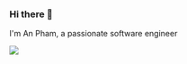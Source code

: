 ### Hi there 👋

I'm An Pham, a passionate software engineer

![](https://komarev.com/ghpvc/?username=iluvyw&color=blueviolet)
